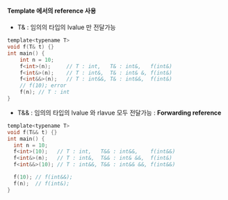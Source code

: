 #### Template 에서의 reference 사용
- T& : 임의의 타입의 lvalue 만 전달가능
```c
template<typename T>
void f(T& t) {}
int main() {
    int n = 10;
    f<int>(n);     // T : int,   T& : int&,   f(int&)
    f<int&>(n);    // T : int&,  T& : int& &, f(int&)
    f<int&&>(n);   // T : int&&, T& : int&&,  f(int&)
    // f(10); error
    f(n); // T : int
}
```
- T&& : 임의의 타입의 lvalue 와 rlavue 모두 전달가능 : **Forwarding reference**
```c
template<typename T>
void f(T&& t) {}
int main() {
  int n = 10;
  f<int>(10);   // T : int,   T&& : int&&,    f(int&&)
  f<int&>(n);   // T : int&,  T&& : int& &&,  f(int&)
  f<int&&>(10); // T : int&&, T&& : int&& &&, f(int&&)

  f(10); // f(int&&);
  f(n);  // f(int&);
}
```
